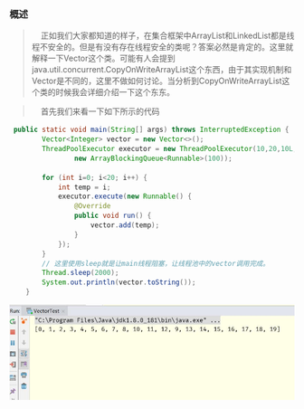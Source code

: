 ### 概述

>&nbsp;&nbsp;&nbsp;&nbsp;正如我们大家都知道的样子，在集合框架中ArrayList和LinkedList都是线程不安全的。但是有没有存在线程安全的类呢？答案必然是肯定的。这里就解释一下Vector这个类。可能有人会提到java.util.concurrent.CopyOnWriteArrayList这个东西，由于其实现机制和Vector是不同的，这里不做如何讨论。当分析到CopyOnWriteArrayList这个类的时候我会详细介绍一下这个东东。



>&nbsp;&nbsp;&nbsp;&nbsp;首先我们来看一下如下所示的代码

```java
 public static void main(String[] args) throws InterruptedException {
        Vector<Integer> vector = new Vector<>();
        ThreadPoolExecutor executor = new ThreadPoolExecutor(10,20,10L,TimeUnit.SECONDS,
                new ArrayBlockingQueue<Runnable>(100));

        for (int i=0; i<20; i++) {
            int temp = i;
            executor.execute(new Runnable() {
                @Override
                public void run() {
                    vector.add(temp);
                }
            });
        }
        // 这里使用sleep就是让main线程阻塞，让线程池中的vector调用完成。
        Thread.sleep(2000);
        System.out.println(vector.toString());
    }
```

![在这里插入图片描述](https://github.com/wuxiaobo000111/pictures/blob/master/2019-03-15/1.jpg?raw=true)